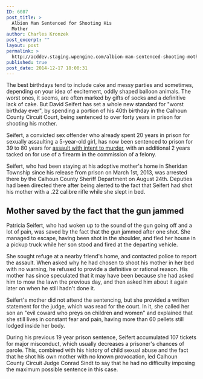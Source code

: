 ```yaml
---
ID: 6087
post_title: >
  Albion Man Sentenced for Shooting His
  Mother
author: Charles Kronzek
post_excerpt: ""
layout: post
permalink: >
  http://acddev.staging.wpengine.com/albion-man-sentenced-shooting-mother.html
published: true
post_date: 2014-12-17 18:00:31
---
```

The best birthdays tend to include cake and messy parties and sometimes, depending on your idea of excitement, oddly shaped balloon animals. The worst ones, it seems, are often marked by gifts of socks and a definitive lack of cake. But David Seifert has set a whole new standard for "worst birthday ever", by spending a portion of his 40th birthday in the Calhoun County Circuit Court, being sentenced to over forty years in prison for shooting his mother.<!--more-->

Seifert, a convicted sex offender who already spent 20 years in prison for sexually assaulting a 5-year-old girl, has now been sentenced to prison for 39 to 80 years for <a href="http://acddev.staging.wpengine.com/assault-charges.html" target="_blank">assault with intent to murder</a>, with an additional 2 years tacked on for use of a firearm in the commission of a felony.

Seifert, who had been staying at his adoptive mother's home in Sheridan Township since his release from prison on March 1st, 2013, was arrested there by the Calhoun County Sheriff Department on August 24th. Deputies had been directed there after being alerted to the fact that Seifert had shot his mother with a .22 calibre rifle while she slept in bed.


<h2>Mother saved by the fact that the gun jammed</h2>

Patricia Seifert, who had woken up to the sound of the gun going off and a lot of pain, was saved by the fact that the gun jammed after one shot. She managed to escape, having been shot in the shoulder, and fled her house in a pickup truck while her son stood and fired at the departing vehicle.

She sought refuge at a nearby friend's home, and contacted police to report the assault. When asked why he had chosen to shoot his mother in her bed with no warning, he refused to provide a definitive or rational reason. His mother has since speculated that it may have been because she had asked him to mow the lawn the previous day, and then asked him about it again later on when he still hadn't done it.

Seifert's mother did not attend the sentencing, but she provided a written statement for the judge, which was read for the court. In it, she called her son an "evil coward who preys on children and women" and explained that she still lives in constant fear and pain, having more than 60 pellets still lodged inside her body.

During his previous 19 year prison sentence, Seifert accumulated 107 tickets for major misconduct, which usually decreases a prisoner's chances of parole. This, combined with his history of child sexual abuse and the fact that he shot his own mother with no known provocation, led Calhoun County Circuit Judge Conrad Sindt to say that he had no difficulty imposing the maximum possible sentence in this case.